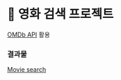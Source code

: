 # 🎥 영화 검색 프로젝트
[OMDb API](https://www.omdbapi.com) 활용

### 결과물
[Movie search](https://singular-tarsier-01b220.netlify.app)
